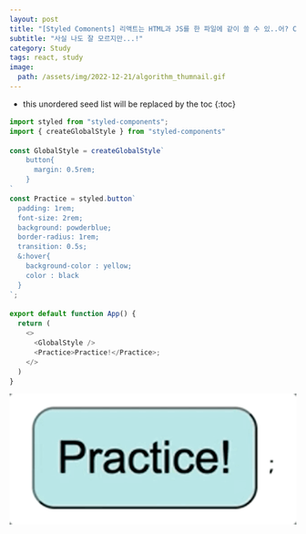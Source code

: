 ```yaml
---
layout: post
title: "[Styled Comonents] 리액트는 HTML과 JS를 한 파일에 같이 쓸 수 있..어? CSS는요?"
subtitle: "사실 나도 잘 모르지만...!"
category: Study
tags: react, study
image:
  path: /assets/img/2022-12-21/algorithm_thumnail.gif
---
```

* this unordered seed list will be replaced by the toc
{:toc}

<!--more-->

```JavaScript
import styled from "styled-components";
import { createGlobalStyle } from "styled-components"

const GlobalStyle = createGlobalStyle`
    button{
      margin: 0.5rem;
    }
`
const Practice = styled.button`
  padding: 1rem;
  font-size: 2rem;
  background: powderblue;
  border-radius: 1rem;
  transition: 0.5s;
  &:hover{  
    background-color : yellow;
    color : black
  }
`;

export default function App() {
  return (
    <>
      <GlobalStyle />
      <Practice>Practice!</Practice>;
    </>
  )
}

```
![결과물은](/assets/img/2022-12-22/practice.gif)